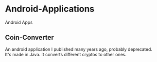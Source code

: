 # Android-Applications
Android Apps

## Coin-Converter
An android application I published many years ago, probably deprecated. It's made in Java.
It converts different cryptos to other ones.
